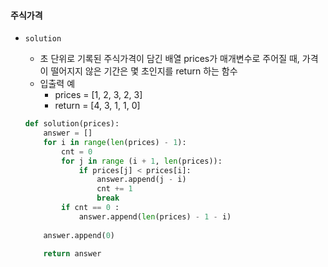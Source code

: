 #### 주식가격

* `solution`

  * 초 단위로 기록된 주식가격이 담긴 배열 prices가 매개변수로 주어질 때, 가격이 떨어지지 않은 기간은 몇 초인지를 return 하는 함수
  * 입출력 예
    * prices = [1, 2, 3, 2, 3]
    * return = [4, 3, 1, 1, 0]

  ```python
  def solution(prices):
      answer = []
      for i in range(len(prices) - 1):
          cnt = 0
          for j in range (i + 1, len(prices)):
              if prices[j] < prices[i]:
                  answer.append(j - i)
                  cnt += 1
                  break
          if cnt == 0 :
              answer.append(len(prices) - 1 - i)
              
      answer.append(0)
              
      return answer
  ```